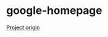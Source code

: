 # google-homepage
<head>
	<title>The Odin Project</title>
</head>
<body>
	<a href="theodinproject.com">Project origin</a>
</body>
 